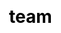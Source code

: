 ---
title: "team"

css: "scss/team.scss"

section1:
  title: '团队介绍'
  content: 'We ❤️ Open Source.'
  topImage: "/images/team/team-top.jpg"

section2:
  title: 'KubeSphere Member'
  members:
    - name: "Benjamin Huo"
      nickname: "@benjaminhuo · he/him"
      avater: "https://avatars.githubusercontent.com/u/18525465?v=4"
      link: "https://github.com/benjaminhuo"
    - name: "Calvin Yu"
      nickname: "@calvinyv"
      avater: "https://avatars.githubusercontent.com/u/28883416?v=4"
      link: "https://github.com/calvinyv"
    - name: "Dongyi An"
      nickname: "@donniean"
      avater: "https://avatars.githubusercontent.com/u/12584040?v=4"
      link: "https://github.com/donniean"
    - name: "fawei zhao"
      nickname: "@faweizhao26"
      avater: "https://avatars.githubusercontent.com/u/78190874?v=4"
      link: "https://github.com/faweizhao26"
    - name: "Feng Guo"
      nickname: "@pixiake"
      avater: "https://avatars.githubusercontent.com/u/22290449?v=4"
      link: "https://github.com/pixiake"
    - name: "Hongming Wan"
      nickname: "@wansir"
      avater: "https://avatars.githubusercontent.com/u/8263040?v=4"
      link: "https://github.com/wansir"
    - name: "Junhao Zhang"
      nickname: "@frezes"
      avater: "https://avatars.githubusercontent.com/u/19492214?v=4"
      link: "https://github.com/frezes"
    - name: "Juntao Xiang"
      nickname: "@junotx"
      avater: "https://avatars.githubusercontent.com/u/49136171?v=4"
      link: "https://github.com/junotx"
    - name: "Wanjun Lei"
      nickname: "@wanjunlei"
      avater: "https://avatars.githubusercontent.com/u/53003665?v=4"
      link: "https://github.com/wanjunlei"
    - name: "Wenhao Zhang"
      nickname: "@VioZhang"
      avater: "https://avatars.githubusercontent.com/u/41519383?v=4"
      link: "https://github.com/VioZhang"
    - name: "Wenhao Zhou"
      nickname: "@zhou1203"
      avater: "https://avatars.githubusercontent.com/u/34303854?v=4"
      link: "https://github.com/zhou1203"
    - name: "Xinzhao Xu"
      nickname: "@iawia002"
      avater: "https://avatars.githubusercontent.com/u/9134003?v=4"
      link: "https://github.com/iawia002"
    - name: "Yifei Wang"
      nickname: "@wrongerror"
      avater: "https://avatars.githubusercontent.com/u/3085804?v=4"
      link: "https://github.com/wrongerror"
    - name: "Yonghong Shi"
      nickname: "@stoneshi-yunify"
      avater: "https://avatars.githubusercontent.com/u/70880165?v=4"
      link: "https://github.com/stoneshi-yunify"
    - name: "Yunkang Ren"
      nickname: "@renyunkang"
      avater: "https://avatars.githubusercontent.com/u/33660223?v=4"
      link: "https://github.com/renyunkang"
    - name: "Zhengyi Lai"
      nickname: "@zheng1"
      avater: "https://avatars.githubusercontent.com/u/4156721?v=4"
      link: "https://github.com/zheng1"
  
section3:
  title: 'KubeSphere Contributor'
  description: "你可以从 Github 的贡献记录中查看所有 KubeSphere 的贡献者列表"
  icon: "/images/team/github.svg"
  contributors:
    - name: "kubesphere"
      link: "https://github.com/kubesphere/kubesphere/graphs/contributors"
    - name: "kubekey"
      link: "https://github.com/kubesphere/kubekey/graphs/contributors"
    - name: "console"
      link: "https://github.com/kubesphere/console/graphs/contributors"
    - name: "ks-installer"
      link: "https://github.com/kubesphere/ks-installer/graphs/contributors"
    - name: "kubeeye"
      link: "https://github.com/kubesphere/kubeeye/graphs/contributors"
    - name: "community"
      link: "https://github.com/kubesphere/community/graphs/contributors"

section4:
  title: "KubeSphere Ambassador"
  description: "时间 : 2023 年 xx 月 xx 日-2024 年 xx 月 xx 日"
  ambassadors:
    - name: "Calvin Yu"
      nickname: "calvinyv"
      avater: "https://avatars.githubusercontent.com/u/28883416?v=4"
      link: "https://github.com/calvinyv/"
    - name: "fawei zhao"
      nickname: "faweizhao26"
      avater: "https://avatars.githubusercontent.com/u/78190874?v=4"
      link: "https://github.com/faweizhao26/"
    - name: "Halil Bugol"
      nickname: "halil-bugol"
      avater: "https://avatars.githubusercontent.com/u/60687576?v=4"
      link: "https://github.com/halil-bugol/"
---
